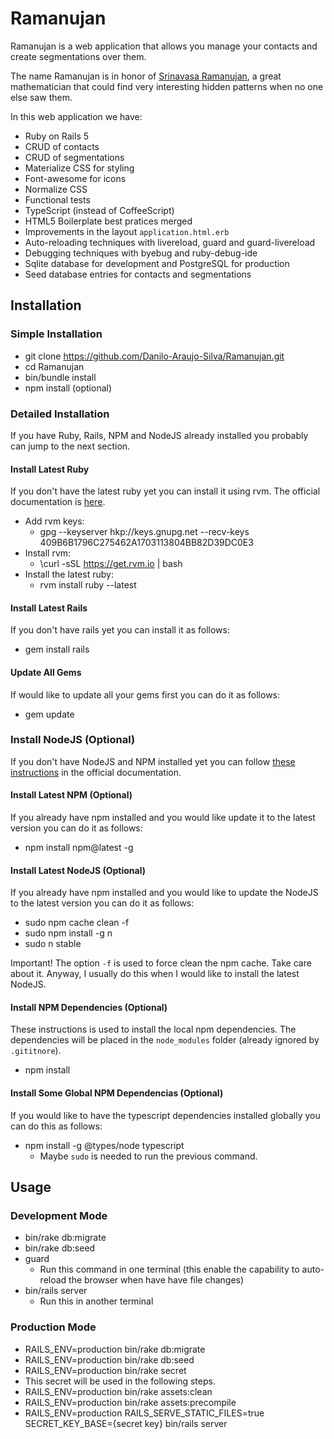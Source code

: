 # Ramanujan

Ramanujan is a web application that allows you manage your contacts and create segmentations over
them.

The name Ramanujan is in honor of [Srinavasa Ramanujan](https://en.wikipedia.org/wiki/Srinivasa_Ramanujan),
a great mathematician that could find very interesting hidden patterns when no one else saw them. 

In this web application we have:
- Ruby on Rails 5
- CRUD of contacts
- CRUD of segmentations
- Materialize CSS for styling
- Font-awesome for icons
- Normalize CSS
- Functional tests
- TypeScript (instead of CoffeeScript)
- HTML5 Boilerplate best pratices merged
- Improvements in the layout `application.html.erb`
- Auto-reloading techniques with livereload, guard and guard-livereload
- Debugging techniques with byebug and ruby-debug-ide
- Sqlite database for development and PostgreSQL for production
- Seed database entries for contacts and segmentations

## Installation

### Simple Installation
- git clone https://github.com/Danilo-Araujo-Silva/Ramanujan.git
- cd Ramanujan
- bin/bundle install
- npm install (optional)

### Detailed Installation
If you have Ruby, Rails, NPM and NodeJS already installed
you probably can jump to the next section.

#### Install Latest Ruby
If you don't have the latest ruby yet you can install it using rvm.
The official documentation is [here](https://rvm.io/).

- Add rvm keys:
  - gpg --keyserver hkp://keys.gnupg.net --recv-keys 409B6B1796C275462A1703113804BB82D39DC0E3
- Install rvm:
  - \curl -sSL https://get.rvm.io | bash
- Install the latest ruby:
  - rvm install ruby --latest
  
#### Install Latest Rails
If you don't have rails yet you can install it as follows:

- gem install rails
  
#### Update All Gems
If would like to update all your gems first you can do it as follows:

- gem update

### Install NodeJS (Optional)
If you don't have NodeJS and NPM installed yet you can follow
[these instructions](https://nodejs.org/en/download/package-manager/) in the
official documentation.

#### Install Latest NPM (Optional)
If you already have npm installed and you would like update it to the latest
version you can do it as follows:

- npm install npm@latest -g

#### Install Latest NodeJS (Optional)
If you already have npm installed and you would like to update the NodeJS to the
latest version you can do it as follows:

- sudo npm cache clean -f
- sudo npm install -g n
- sudo n stable

Important! The option `-f` is used to force clean the npm cache. Take care about it.
Anyway, I usually do this when I would like to install the latest NodeJS.

#### Install NPM Dependencies (Optional)
These instructions is used to install the local npm dependencies. The dependencies
will be placed in the `node_modules` folder (already ignored by `.gititnore`).

- npm install
  
#### Install Some Global NPM Dependencias (Optional)
If you would like to have the typescript dependencies installed globally you
can do this as follows:

- npm install -g @types/node typescript
   - Maybe `sudo` is needed to run the previous command.
   
## Usage

### Development Mode
- bin/rake db:migrate
- bin/rake db:seed
- guard
  - Run this command in one terminal (this enable the capability to auto-reload
  the browser when have have file changes)
- bin/rails server
  - Run this in another terminal

### Production Mode
- RAILS_ENV=production bin/rake db:migrate
- RAILS_ENV=production bin/rake db:seed
- RAILS_ENV=production bin/rake secret
 - This secret will be used in the following steps.
- RAILS_ENV=production bin/rake assets:clean
- RAILS_ENV=production bin/rake assets:precompile
- RAILS_ENV=production RAILS_SERVE_STATIC_FILES=true SECRET_KEY_BASE={secret key} bin/rails server
